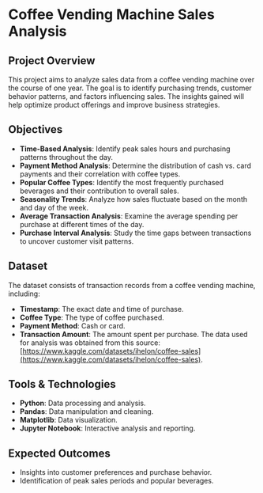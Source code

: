 # Coffee Vending Machine Sales Analysis

## Project Overview
This project aims to analyze sales data from a coffee vending machine over the course of one year. The goal is to identify purchasing trends, customer behavior patterns, and factors influencing sales. The insights gained will help optimize product offerings and improve business strategies.

## Objectives
- **Time-Based Analysis**: Identify peak sales hours and purchasing patterns throughout the day.
- **Payment Method Analysis**: Determine the distribution of cash vs. card payments and their correlation with coffee types.
- **Popular Coffee Types**: Identify the most frequently purchased beverages and their contribution to overall sales.
- **Seasonality Trends**: Analyze how sales fluctuate based on the month and day of the week.
- **Average Transaction Analysis**: Examine the average spending per purchase at different times of the day.
- **Purchase Interval Analysis**: Study the time gaps between transactions to uncover customer visit patterns.

## Dataset
The dataset consists of transaction records from a coffee vending machine, including:
- **Timestamp**: The exact date and time of purchase.
- **Coffee Type**: The type of coffee purchased.
- **Payment Method**: Cash or card.
- **Transaction Amount**: The amount spent per purchase.
The data used for analysis was obtained from this source: [https://www.kaggle.com/datasets/ihelon/coffee-sales](https://www.kaggle.com/datasets/ihelon/coffee-sales).

## Tools & Technologies
- **Python**: Data processing and analysis.
- **Pandas**: Data manipulation and cleaning.
- **Matplotlib**: Data visualization.
- **Jupyter Notebook**: Interactive analysis and reporting.

## Expected Outcomes
- Insights into customer preferences and purchase behavior.
- Identification of peak sales periods and popular beverages.


